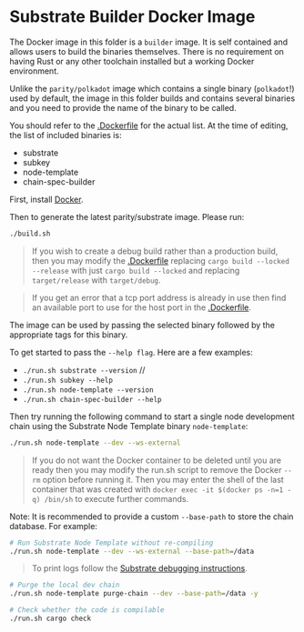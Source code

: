 # Substrate Builder Docker Image

The Docker image in this folder is a `builder` image. It is self contained and allows users to build the binaries themselves.
There is no requirement on having Rust or any other toolchain installed but a working Docker environment.

Unlike the `parity/polkadot` image which contains a single binary (`polkadot`!) used by default, the image in this folder builds and contains several binaries and you need to provide the name of the binary to be called.

You should refer to the [.Dockerfile](./substrate_builder.Dockerfile) for the actual list. At the time of editing, the list of included binaries is:

- substrate
- subkey
- node-template
- chain-spec-builder

First, install [Docker](https://docs.docker.com/get-docker/).

Then to generate the latest parity/substrate image. Please run:
```sh
./build.sh
```

> If you wish to create a debug build rather than a production build, then you may modify the [.Dockerfile](./substrate_builder.Dockerfile) replacing `cargo build --locked --release` with just `cargo build --locked` and replacing `target/release` with `target/debug`. 

> If you get an error that a tcp port address is already in use then find an available port to use for the host port in the [.Dockerfile](./substrate_builder.Dockerfile).

The image can be used by passing the selected binary followed by the appropriate tags for this binary.

To get started to pass the `--help flag`. Here are a few examples:

- `./run.sh substrate --version` //
- `./run.sh subkey --help`
- `./run.sh node-template --version`
- `./run.sh chain-spec-builder --help`

Then try running the following command to start a single node development chain using the Substrate Node Template binary `node-template`:

```sh
./run.sh node-template --dev --ws-external
```

> If you do not want the Docker container to be deleted until you are ready then you may modify the run.sh script to remove the Docker `--rm` option before running it. Then you may enter the shell of the last container that was created with `docker exec -it $(docker ps -n=1 -q) /bin/sh` to execute further commands.

Note: It is recommended to provide a custom `--base-path` to store the chain database. For example:

```sh
# Run Substrate Node Template without re-compiling
./run.sh node-template --dev --ws-external --base-path=/data
```

> To print logs follow the [Substrate debugging instructions](https://docs.substrate.io/test/debug/).

```sh
# Purge the local dev chain
./run.sh node-template purge-chain --dev --base-path=/data -y

# Check whether the code is compilable
./run.sh cargo check
```
